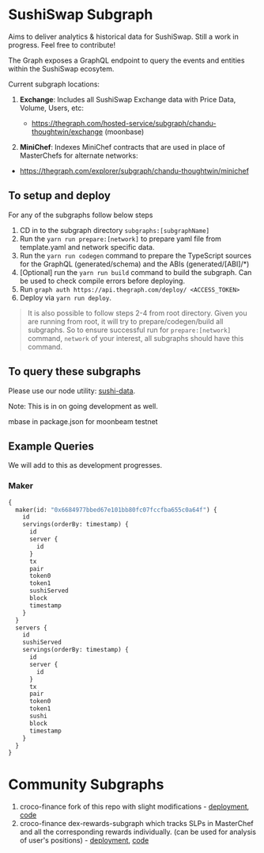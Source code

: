 # SushiSwap Subgraph

Aims to deliver analytics & historical data for SushiSwap. Still a work in progress. Feel free to contribute!

The Graph exposes a GraphQL endpoint to query the events and entities within the SushiSwap ecosytem.

Current subgraph locations:

1. **Exchange**: Includes all SushiSwap Exchange data with Price Data, Volume, Users, etc:
  
   + https://thegraph.com/hosted-service/subgraph/chandu-thoughtwin/exchange (moonbase)


2. **MiniChef**: Indexes MiniChef contracts that are used in place of MasterChefs for alternate networks:
  + https://thegraph.com/explorer/subgraph/chandu-thoughtwin/minichef

## To setup and deploy

For any of the subgraphs follow below steps

1. CD in to the subgraph directory `subgraphs:[subgraphName]`
2. Run the `yarn run prepare:[network]` to prepare yaml file from template.yaml and network specific data.
3. Run the `yarn run codegen` command to prepare the TypeScript sources for the GraphQL (generated/schema) and the ABIs (generated/[ABI]/\*)
4. [Optional] run the `yarn run build` command to build the subgraph. Can be used to check compile errors before deploying.
5. Run `graph auth https://api.thegraph.com/deploy/ <ACCESS_TOKEN>`
6. Deploy via `yarn run deploy`.

> It is also possible to follow steps 2-4 from root directory. Given you are running from root, it will try to prepare/codegen/build all subgraphs.
> So to ensure successful run for `prepare:[network]` command, `network` of your interest, all subgraphs should have this command.
## To query these subgraphs

Please use our node utility: [sushi-data](https://github.com/sushiswap/sushi-data).

Note: This is in on going development as well.


mbase in package.json for moonbeam testnet

## Example Queries

We will add to this as development progresses.

### Maker

```graphql
{
  maker(id: "0x6684977bbed67e101bb80fc07fccfba655c0a64f") {
    id
    servings(orderBy: timestamp) {
      id
      server {
        id
      }
      tx
      pair
      token0
      token1
      sushiServed
      block
      timestamp
    }
  }
  servers {
    id
    sushiServed
    servings(orderBy: timestamp) {
      id
      server {
        id
      }
      tx
      pair
      token0
      token1
      sushi
      block
      timestamp
    }
  }
}
```

# Community Subgraphs

1) croco-finance fork of this repo with slight modifications - [deployment](https://thegraph.com/explorer/subgraph/benesjan/sushi-swap), [code](https://github.com/croco-finance/sushiswap-subgraph)
2) croco-finance dex-rewards-subgraph which tracks SLPs in MasterChef and all the corresponding rewards individually. (can be used for analysis of user's positions) - [deployment](https://thegraph.com/explorer/subgraph/benesjan/dex-rewards-subgraph), [code](https://github.com/croco-finance/dex-rewards-subgraph)
